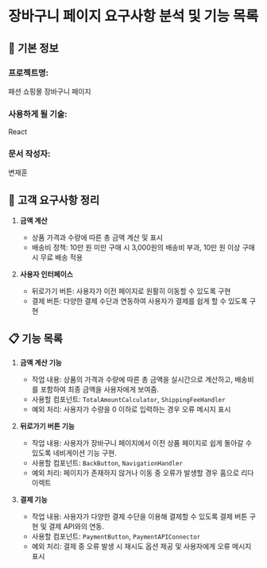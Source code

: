 # 장바구니 페이지 요구사항 분석 및 기능 목록

## 📌 기본 정보
### 프로젝트명: 
패션 쇼핑몰 장바구니 페이지

### 사용하게 될 기술: 
React

### 문서 작성자: 
변재훈

## 📝 고객 요구사항 정리

1. **금액 계산**
   - 상품 가격과 수량에 따른 총 금액 계산 및 표시
   - 배송비 정책: 10만 원 미만 구매 시 3,000원의 배송비 부과, 10만 원 이상 구매 시 무료 배송 적용

2. **사용자 인터페이스**
   - 뒤로가기 버튼: 사용자가 이전 페이지로 원활히 이동할 수 있도록 구현
   - 결제 버튼: 다양한 결제 수단과 연동하여 사용자가 결제를 쉽게 할 수 있도록 구현

## 📋 기능 목록

1. **금액 계산 기능**
   - 작업 내용: 상품의 가격과 수량에 따른 총 금액을 실시간으로 계산하고, 배송비를 포함하여 최종 금액을 사용자에게 보여줌.
   - 사용할 컴포넌트: `TotalAmountCalculator`, `ShippingFeeHandler`
   - 예외 처리: 사용자가 수량을 0 이하로 입력하는 경우 오류 메시지 표시

2. **뒤로가기 버튼 기능**
   - 작업 내용: 사용자가 장바구니 페이지에서 이전 상품 페이지로 쉽게 돌아갈 수 있도록 네비게이션 기능 구현.
   - 사용할 컴포넌트: `BackButton`, `NavigationHandler`
   - 예외 처리: 페이지가 존재하지 않거나 이동 중 오류가 발생할 경우 홈으로 리다이렉트

3. **결제 기능**
   - 작업 내용: 사용자가 다양한 결제 수단을 이용해 결제할 수 있도록 결제 버튼 구현 및 결제 API와의 연동.
   - 사용할 컴포넌트: `PaymentButton`, `PaymentAPIConnector`
   - 예외 처리: 결제 중 오류 발생 시 재시도 옵션 제공 및 사용자에게 오류 메시지 표시


